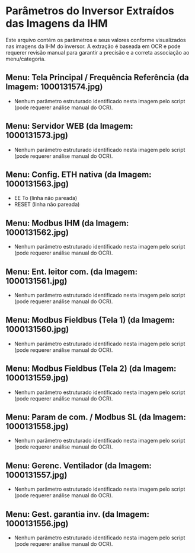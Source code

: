 # Parâmetros do Inversor Extraídos das Imagens da IHM

Este arquivo contém os parâmetros e seus valores conforme visualizados nas imagens da IHM do inversor. A extração é baseada em OCR e pode requerer revisão manual para garantir a precisão e a correta associação ao menu/categoria.

## Menu: Tela Principal / Frequência Referência (da Imagem: 1000131574.jpg)

- Nenhum parâmetro estruturado identificado nesta imagem pelo script (pode requerer análise manual do OCR).

## Menu: Servidor WEB (da Imagem: 1000131573.jpg)

- Nenhum parâmetro estruturado identificado nesta imagem pelo script (pode requerer análise manual do OCR).

## Menu: Config. ETH nativa (da Imagem: 1000131563.jpg)

- EE To (linha não pareada)
- RESET (linha não pareada)

## Menu: Modbus IHM (da Imagem: 1000131562.jpg)

- Nenhum parâmetro estruturado identificado nesta imagem pelo script (pode requerer análise manual do OCR).

## Menu: Ent. leitor com. (da Imagem: 1000131561.jpg)

- Nenhum parâmetro estruturado identificado nesta imagem pelo script (pode requerer análise manual do OCR).

## Menu: Modbus Fieldbus (Tela 1) (da Imagem: 1000131560.jpg)

- Nenhum parâmetro estruturado identificado nesta imagem pelo script (pode requerer análise manual do OCR).

## Menu: Modbus Fieldbus (Tela 2) (da Imagem: 1000131559.jpg)

- Nenhum parâmetro estruturado identificado nesta imagem pelo script (pode requerer análise manual do OCR).

## Menu: Param de com. / Modbus SL (da Imagem: 1000131558.jpg)

- Nenhum parâmetro estruturado identificado nesta imagem pelo script (pode requerer análise manual do OCR).

## Menu: Gerenc. Ventilador (da Imagem: 1000131557.jpg)

- Nenhum parâmetro estruturado identificado nesta imagem pelo script (pode requerer análise manual do OCR).

## Menu: Gest. garantia inv. (da Imagem: 1000131556.jpg)

- Nenhum parâmetro estruturado identificado nesta imagem pelo script (pode requerer análise manual do OCR).

